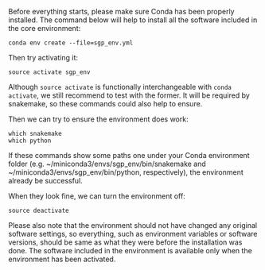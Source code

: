 Before everything starts, please make sure Conda has been properly installed.
The command below will help to install all the software included in the core environment:

`conda env create --file=sgp_env.yml`

Then try activating it:

```
source activate sgp_env
```

Although `source activate` is functionally interchangeable with `conda activate`, we still recommend to test with the former. It will be required by snakemake, so these commands could also help to ensure. 

Then we can try to ensure the environment does work:

```
which snakemake
which python
```

If these commands show some paths one under your Conda environment folder (e.g. ~/miniconda3/envs/sgp_env/bin/snakemake and ~/miniconda3/envs/sgp_env/bin/python, respectively), the environment already be successful. 

When they look fine, we can turn the environment off: 

```
source deactivate
```

Please also note that the environment should not have changed any original software settings, so everything, such as environment variables or software versions, should be same as what they were before the installation was done. The software included in the environment is available only when the environment has been activated. 

